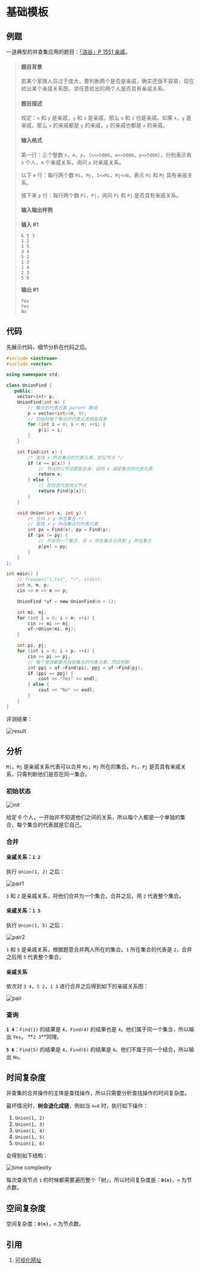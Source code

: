 # 基础模板

## 例题

一道典型的并查集应用的题目：[「洛谷」P 1551 亲戚](https://www.luogu.com.cn/problem/P1551)。

> #### 题目背景
>
> 若某个家族人员过于庞大，要判断两个是否是亲戚，确实还很不容易，现在给出某个亲戚关系图，求任意给出的两个人是否具有亲戚关系。
>
> #### 题目描述
>
> 规定：`x` 和 `y` 是亲戚，`y` 和 `z` 是亲戚，那么 `x` 和 `z` 也是亲戚。如果 `x`，`y` 是亲戚，那么 `x` 的亲戚都是 `y` 的亲戚，`y` 的亲戚也都是 `x` 的亲戚。
>
> #### 输入格式
>
> 第一行：三个整数 `n`，`m`，`p`，（`n<=5000`，`m<=5000`，`p<=5000`），分别表示有 `n` 个人，`m` 个亲戚关系，询问 `p` 对亲戚关系。
>
> 以下 `m` 行：每行两个数 `Mi`，`Mj`，`1<=Mi`，`Mj<=N`，表示 `Mi` 和 `Mj` 具有亲戚关系。
>
> 接下来 `p` 行：每行两个数 `Pi`，`Pj`，询问 `Pi` 和 `Pj` 是否具有亲戚关系。
>
> #### 输入输出样例
>
> **输入 #1**
>
> ```
> 6 5 3
> 1 2
> 1 5
> 3 4
> 5 2
> 1 3
> 1 4
> 2 3
> 5 6
> ```
>
> **输出 #1**
>
> ```
> Yes
> Yes
> No
> ```

## 代码

先展示代码，细节分析在代码之后。

```cpp
#include <iostream>
#include <vector>

using namespace std;

class UnionFind {
   public:
    vector<int> p;
    UnionFind(int n) {
        // 集合的代表元素 parent 数组
        p = vector<int>(n, 0);
        // 初始时每个集合的代表元素就是自身
        for (int i = 0; i < n; ++i) {
            p[i] = i;
        }
    }

    int Find(int x) {
        /* 查找 x 所在集合的代表元素，即父节点 */
        if (x == p[x]) {
            // 节点的父节点就是自身，说明 x 就是集合的代表元素
            return x;
        } else {
            // 否则迭代查找父节点
            return Find(p[x]);
        }
    }

    void Union(int x, int y) {
        /* 合并 x y 所在集合 */
        // 查找 x y 所在集合的代表元素
        int px = Find(x), py = Find(y);
        if (px != py) {
            // 不在同一个集合，将 x 所在集合合并到 y 所在集合
            p[px] = py;
        }
    }
};

int main() {
    // freopen("1.txt", "r", stdin);
    int n, m, p;
    cin >> n >> m >> p;

    UnionFind *uf = new UnionFind(n + 1);

    int mi, mj;
    for (int i = 0; i < m; ++i) {
        cin >> mi >> mj;
        uf->Union(mi, mj);
    }

    int pi, pj;
    for (int i = 0; i < p; ++i) {
        cin >> pi >> pj;
        // 每个查询都要先找到集合的代表元素，然后判断
        int ppi = uf->Find(pi), ppj = uf->Find(pj);
        if (ppi == ppj) {
            cout << "Yes" << endl;
        } else {
            cout << "No" << endl;
        }
    }
}
```

评测结果：

![result](02-result.png)

## 分析

`Mi`，`Mj` 是亲戚关系代表可以合并 `Mi`，`Mj` 所在的集合。`Pi`，`Pj` 是否具有亲戚关系，只需判断他们是否在同一集合。

### 初始状态

![init](02-init.png)

给定 6 个人，一开始并不知道他们之间的关系，所以每个人都是一个单独的集合，每个集合的代表就是它自己。

### 合并

#### 亲戚关系：`1 2`

执行 `Union(1, 2)` 之后：

![pair1](02-pair1.png)

`1` 和 `2` 是亲戚关系，将他们合并为一个集合。合并之后，用 `2` 代表整个集合。

#### 亲戚关系：`1 5`

执行 `Union(1, 5)` 之后：

![pair2](02-pair2.png)

`1` 和 `5` 是亲戚关系，根据题意合并两人所在的集合。`1` 所在集合的代表是 `2`，合并之后用 `5` 代表整个集合。

#### 亲戚关系

依次对 `3 4`，`5 2`，`1 3` 进行合并之后得到如下的亲戚关系图：

![pair](02-pair3.png)

### 查询

**`1 4`**：`Find(1)` 的结果是 `4`，`Find(4)` 的结果也是 `4`。他们属于同一个集合，所以输出 `Yes`。 **`2 3`**同理。

**`5 6`**：`Find(5)` 的结果是 `4`，`Find(6)` 的结果是 `6`。他们不属于同一个结合，所以输出 `No`。

## 时间复杂度

并查集的合并操作的主体是查找操作，所以只需要分析查找操作的时间复杂度。

最坏情况时，**树会退化成链**，例如当 `n=6` 时，执行如下操作：

1. `Union(1, 2)`
2. `Union(1, 3)`
3. `Union(1, 4)`
4. `Union(1, 5)`
5. `Union(1, 6)`

会得到如下结构：

![time complexity](02-tc.png)

每次查询节点 `1` 的时候都需要遍历整个「树」，所以时间复杂度是：**`O(n)`**，`n` 为节点数。

## 空间复杂度

空间复杂度：**`O(n)`**，`n` 为节点数。

## 引用

1. [可视化网址](https://www.cs.usfca.edu/~galles/JavascriptVisual/DisjointSets.html)